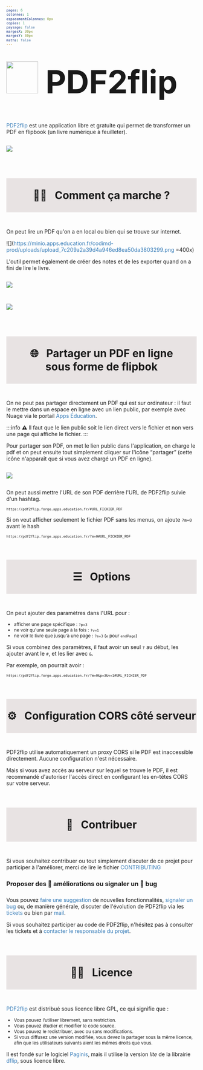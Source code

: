 ```yaml
---
pages: 6
colonnes: 1
espacementColonnes: 0px
copies: 1
paysage: false
margesX: 30px
margesY: 30px
maths: false
---
```


# <span>![](https://minio.apps.education.fr/codimd-prod/uploads/upload_34a5f8772b7e7c3da1a6c70f2f832285.png) PDF2flip</span>

[PDF2flip](https://pdf2flip.forge.apps.education.fr/) est une application libre et gratuite qui permet de transformer un PDF en flipbook (un livre numérique à feuilleter).

![](https://minio.apps.education.fr/codimd-prod/uploads/upload_b8185f202723da1448a5401257556975.png)


<section>

## 👩‍🔧&nbsp;<span>Comment ça marche ?</span>

On peut lire un PDF qu'on a en local ou bien qui se trouve sur internet.


![](https://minio.apps.education.fr/codimd-prod/uploads/upload_7c209a2a39d4a946ed8ea50da3803299.png =400x)

L'outil permet également de créer des notes et de les exporter quand on a fini de lire le livre.

![](https://minio.apps.education.fr/codimd-prod/uploads/upload_5b45064b8b10310724c2879a0be2dafe.png)


![](https://minio.apps.education.fr/codimd-prod/uploads/upload_2b8f05239177dce1529af436d2d59f1b.png)


</section>

<section>

## 🌐&nbsp;<span>Partager un PDF en ligne <br>sous forme de flipbok</span>

On ne peut pas partager directement un PDF qui est sur ordinateur : il faut le mettre dans un espace en ligne avec un lien public, par exemple avec Nuage via le portail [Apps Éducation](https://portail.apps.education.fr/).

</section>

:::info
:warning: Il faut que le lien public soit le lien direct vers le fichier et non vers une page qui affiche le fichier.
:::


Pour partager son PDF, on met le lien public dans l'application, on charge le pdf et on peut ensuite tout simplement cliquer sur l'icône “partager” (cette icône n'apparaît que si vous avez chargé un PDF en ligne). 

![](https://minio.apps.education.fr/codimd-prod/uploads/upload_fc5b1fcb642c40eda601346d381d51d5.png)

<section>

On peut aussi mettre l'URL de son PDF derrière l'URL de PDF2flip suivie d'un hashtag.


```
https://pdf2flip.forge.apps.education.fr/#URL_FICHIER_PDF
```

</section>


Si on veut afficher seulement le fichier PDF sans les menus, on ajoute `?m=0` avant le hash


```
https://pdf2flip.forge.apps.education.fr/?m=0#URL_FICHIER_PDF
```


## ☰&nbsp;<span>Options</span>

On peut ajouter des paramètres dans l'URL pour :
- afficher une page spécifique : `?p=3`
- ne voir qu'une seule page à la fois : `?v=1`
- ne voir le livre que jusqu'à une page : `?e=3` (`e` pour `endPage`)

Si vous combinez des paramètres, il faut avoir un seul `?` au début, les ajouter avant le `#`, et les lier avec `&`.

Par exemple, on pourrait avoir :

```
https://pdf2flip.forge.apps.education.fr/?m=0&p=3&v=1#URL_FICHIER_PDF
```

## ⚙️&nbsp;<span>Configuration CORS côté serveur</span>

PDF2flip utilise automatiquement un proxy CORS si le PDF est inaccessible directement. Aucune configuration n'est nécessaire.

Mais si vous avez accès au serveur sur lequel se trouve le PDF, il est recommandé d'autoriser l'accès direct en configurant les en-têtes CORS sur votre serveur.

<section>

## 🙋‍&nbsp;<span>Contribuer</span>

Si vous souhaitez contribuer ou tout simplement discuter de ce projet pour participer à l'améliorer, merci de lire le fichier [CONTRIBUTING](https://forge.apps.education.fr/pdf2flip/pdf2flip.forge.apps.education.fr/-/blob/main/CONTRIBUTING.md?ref_type=heads)

### Proposer des 🚀  améliorations ou signaler un 🐛 bug

Vous pouvez [faire une suggestion](https://forge.apps.education.fr/pdf2flip/pdf2flip.forge.apps.education.fr/-/issues/new?issuable_template=suggestion) de nouvelles fonctionnalités, [signaler un bug](https://forge.apps.education.fr/pdf2flip/pdf2flip.forge.apps.education.fr/-/issues/new?issuable_template=bug) ou, de manière générale, discuter de l'évolution de PDF2flip via les [tickets](https://forge.apps.education.fr/pdf2flip/pdf2flip.forge.apps.education.fr/-/issues) ou bien par [mail](mailto:https://forge.apps.education.fr/pdf2flip/pdf2flip.forge.apps.education.fr/-/blob/main/forge-apps+guichet+pdf2flip-pdf2flip-forge-apps-education-fr-3596-issue-@phm.education.gouv.fr).

Si vous souhaitez participer au code de PDF2flip, n'hésitez pas à consulter les tickets et à [contacter le responsable du projet](http://eyssette.forge.apps.education.fr/).

</section>

<section>

## 👩‍⚖️&nbsp;<span>Licence</span>

[PDF2flip](https://pdf2flip.forge.apps.education.fr/) est distribué sous licence libre GPL, ce qui signifie que :

- Vous pouvez l’utiliser librement, sans restriction.
- Vous pouvez étudier et modifier le code source.
- Vous pouvez le redistribuer, avec ou sans modifications.
- Si vous diffusez une version modifiée, vous devez la partager sous la même licence, afin que les utilisateurs suivants aient les mêmes droits que vous.

Il est fondé sur le logiciel [Paginis](https://github.com/ibra-kdbra/Paginis), mais il utilise la version _lite_ de la librairie [dflip](https://github.com/dearhive/3d-flipbook-dflip-lite/), sous licence libre.

</section>


<style>
h1 img {width:1em;}
h1 span{font-size:3em}
h1{margin-bottom:2em}
body,h2{font-family:-apple-system, BlinkMacSystemFont, "Segoe UI", Roboto, "Helvetica Neue", Helvetica, Arial, sans-serif, "Apple Color Emoji", "Segoe UI Emoji", "Segoe UI Symbol"!important}
a{    color: #337ab7;
    text-decoration: none;}
h2{text-align: center;
    background-color: #e8e3e3!important;
    padding-top: 1em;
    padding-bottom: 1em !important;
margin-bottom:1.5em!important;
    margin-top: 2em !important;
    font-size: 2em !important;}
h3, body > h3:first-of-type{margin-top:1.5em!important; margin-bottom:1.5em!important}
h2 span {margin-left:0.5em}
@page{margin:20px!important}
pre,code{text-wrap: wrap; font-size:0.8em}
p img{margin-top:1em;margin-bottom:1em}
.admonition{padding:0.5em 1em!important}
code{font-variant:inherit;}
ul{font-size:0.85em!important}
</style> 
